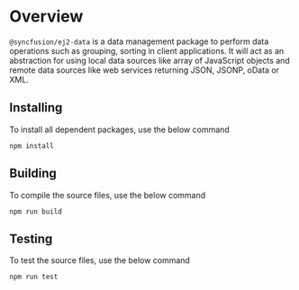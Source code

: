 # Overview

`@syncfusion/ej2-data` is a data management package to perform data operations such as grouping, sorting in client applications.
It will act as an abstraction for using local data sources like array of JavaScript objects
and remote data sources like web services returning JSON, JSONP, oData or XML.


## Installing

To install all dependent packages, use the below command

```
npm install
```

## Building

To compile the source files, use the below command

```
npm run build
```

## Testing

To test the source files, use the below command

```
npm run test
```